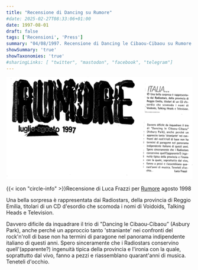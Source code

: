 ```yaml
---
title: "Recensione di Dancing su Rumore"
#date: 2025-02-27T08:33:06+01:00
date: 1997-08-01
draft: false
tags: ['Recensioni', 'Press']
summary: "04/08/1997. Recensione di Dancing le Cibaou-Cibaou su Rumore. A cura di Luca Frazzi."
showSummary: 'true'
showTaxonomies: 'true'
#sharingLinks: [ "twitter", "mastodon", "facebook", "telegram"]
---
```

![Articolo](featured.png)

{{< icon "circle-info" >}}Recensione di Luca Frazzi per [Rumore](https://it.wikipedia.org/wiki/Rumore_(rivista)) agosto 1998

Una bella sorpresa è rappresentata dai Radiostars, della provincia di Reggio Emilia, titolari di un CD d'esordio che scomoda i nomi di Voidoids, Talking Heads e Television.

Davvero dificile da inquadrare il trio di "Dancing le Cibaou-Cibaou” (Asbury Park), anche perché un approccio tanto 'straniante' nei confronti del rock'n'roll di base non ha termini di paragone nel panorama indipendente italiano di questi anni. Spero sinceramente che i Radiostars conservino quell'(apparente?) ingenuità tipica della provincia e l'ironia con la quale, soprattutto dal vivo, fanno a pezzi e riassemblano quarant'anni di musica. Teneteli d'occhio.


